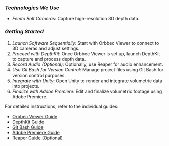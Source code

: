 ### *Technologies We Use*

- *Femto Bolt Cameras*: Capture high-resolution 3D depth data.

### *Getting Started*

1. *Launch Software Sequentially*: Start with Orbbec Viewer to connect to 3D cameras and adjust settings.
2. *Proceed with DepthKit*: Once Orbbec Viewer is set up, launch DepthKit to capture and process depth data.
3. *Record Audio (Optional)*: Optionally, use Reaper for audio enhancement.
4. *Use Git Bash for Version Control*: Manage project files using Git Bash for version control purposes.
5. *Integrate with Unity*: Open Unity to render and integrate volumetric data into projects.
6. *Finalize with Adobe Premiere*: Edit and finalize volumetric footage using Adobe Premiere.


For detailed instructions, refer to the individual guides:

- [Orbbec Viewer Guide](./VolCap/OV.md)
- [DepthKit Guide](./VolCap/Depthkit.md)
- [Git Bash Guide](./VolCap/Gitbash.md)
- [Adobe Premiere Guide](./VolCap/adobe.md)
- [Reaper Guide (Optional)](./VolCap/reaper.md)
